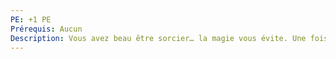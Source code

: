 ```yaml
---
PE: +1 PE
Prérequis: Aucun
Description: Vous avez beau être sorcier… la magie vous évite. Une fois par séance, un sort que vous lancez ne fonctionne tout simplement pas.
---
```

